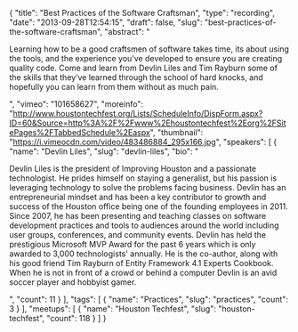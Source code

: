 {
  "title": "Best Practices of the Software Craftsman",
  "type": "recording",
  "date": "2013-09-28T12:54:15",
  "draft": false,
  "slug": "best-practices-of-the-software-craftsman",
  "abstract": "<p>Learning how to be a good craftsmen of software takes time, its about using the tools, and the experience you’ve developed to ensure you are creating quality code. Come and learn from Devlin Liles and Tim Rayburn some of the skills that they’ve learned through the school of hard knocks, and hopefully you can learn from them without as much pain.</p>",
  "vimeo": "101658627",
  "moreinfo": "http://www.houstontechfest.org/Lists/ScheduleInfo/DispForm.aspx?ID=60&Source=http%3A%2F%2Fwww%2Ehoustontechfest%2Eorg%2FSitePages%2FTabbedSchedule%2Easpx",
  "thumbnail": "https://i.vimeocdn.com/video/483486884_295x166.jpg",
  "speakers": [
    {
      "name": "Devlin Liles",
      "slug": "devlin-liles",
      "bio": "<p>Devlin Liles is the president of Improving Houston and a passionate technologist. He prides himself on staying a generalist, but his passion is leveraging technology to solve the problems facing business. Devlin has an entrepreneurial mindset and has been a key contributor to growth and success of the Houston office being one of the founding employees in 2011. Since 2007, he has been presenting and teaching classes on software development practices and tools to audiences around the world including user groups, conferences, and community events. Devlin has held the prestigious Microsoft MVP Award for the past 6 years which is only awarded to 3,000 technologists' annually. He is the co-author, along with his good friend Tim Rayburn of Entity Framework 4.1 Experts Cookbook. When he is not in front of a crowd or behind a computer Devlin is an avid soccer player and hobbyist gamer.</p>",
      "count": 11
    }
  ],
  "tags": [
    {
      "name": "Practices",
      "slug": "practices",
      "count": 3
    }
  ],
  "meetups": [
    {
      "name": "Houston Techfest",
      "slug": "houston-techfest",
      "count": 118
    }
  ]
}